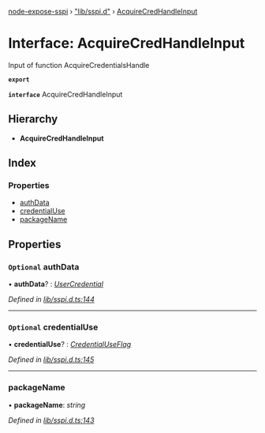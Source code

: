 [node-expose-sspi](../README.md) › ["lib/sspi.d"](../modules/_lib_sspi_d_.md) › [AcquireCredHandleInput](_lib_sspi_d_.acquirecredhandleinput.md)

# Interface: AcquireCredHandleInput

Input of function AcquireCredentialsHandle

**`export`** 

**`interface`** AcquireCredHandleInput

## Hierarchy

* **AcquireCredHandleInput**

## Index

### Properties

* [authData](_lib_sspi_d_.acquirecredhandleinput.md#optional-authdata)
* [credentialUse](_lib_sspi_d_.acquirecredhandleinput.md#optional-credentialuse)
* [packageName](_lib_sspi_d_.acquirecredhandleinput.md#packagename)

## Properties

### `Optional` authData

• **authData**? : *[UserCredential](_lib_sspi_d_.usercredential.md)*

*Defined in [lib/sspi.d.ts:144](https://github.com/jlguenego/node-expose-sspi/blob/e5fb53c/lib/sspi.d.ts#L144)*

___

### `Optional` credentialUse

• **credentialUse**? : *[CredentialUseFlag](../modules/_lib_flags_credentialuseflag_d_.md#credentialuseflag)*

*Defined in [lib/sspi.d.ts:145](https://github.com/jlguenego/node-expose-sspi/blob/e5fb53c/lib/sspi.d.ts#L145)*

___

###  packageName

• **packageName**: *string*

*Defined in [lib/sspi.d.ts:143](https://github.com/jlguenego/node-expose-sspi/blob/e5fb53c/lib/sspi.d.ts#L143)*
